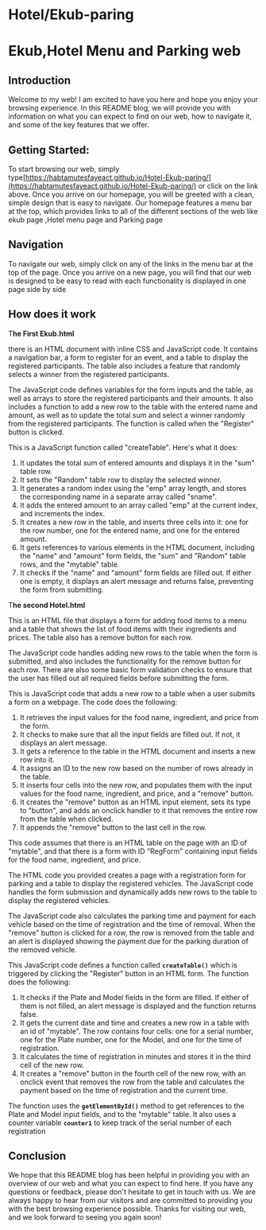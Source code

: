 # Hotel/Ekub-paring
 # Ekub,Hotel Menu and Parking web

## Introduction

Welcome to my web! I am excited to have you here and hope you enjoy your browsing experience. In this README blog, we will provide you with information on what you can expect to find on our web, how to navigate it, and some of the key features that we offer.

## **Getting Started:**

To start browsing our web, simply type[https://habtamutesfayeact.github.io/Hotel-Ekub-paring/](https://habtamutesfayeact.github.io/Hotel-Ekub-paring/) or click on the link above. Once you arrive on our homepage, you will be greeted with a clean, simple design that is easy to navigate. Our homepage features a menu bar at the top, which provides links to all of the different sections of the web like ekub page ,Hotel menu page and Parking page

## Navigation

To navigate our web, simply click on any of the links in the menu bar at the top of the page. Once you arrive on a new page, you will find that our web is designed to be easy to read with each functionality is displayed in one page side by side

## How does it work

T**he First Ekub.html** 

there is an HTML document with inline CSS and JavaScript code. It contains a navigation bar, a form to register for an event, and a table to display the registered participants. The table also includes a feature that randomly selects a winner from the registered participants.

The JavaScript code defines variables for the form inputs and the table, as well as arrays to store the registered participants and their amounts. It also includes a function to add a new row to the table with the entered name and amount, as well as to update the total sum and select a winner randomly from the registered participants. The function is called when the "Register" button is clicked.

This is a JavaScript function called "createTable". Here's what it does:

1. It updates the total sum of entered amounts and displays it in the "sum" table row.
2. It sets the "Random" table row to display the selected winner.
3. It generates a random index using the "emp" array length, and stores the corresponding name in a separate array called "sname".
4. It adds the entered amount to an array called "emp" at the current index, and increments the index.
5. It creates a new row in the table, and inserts three cells into it: one for the row number, one for the entered name, and one for the entered amount.
6. It gets references to various elements in the HTML document, including the "name" and "amount" form fields, the "sum" and "Random" table rows, and the "mytable" table.
7. It checks if the "name" and "amount" form fields are filled out. If either one is empty, it displays an alert message and returns false, preventing the form from submitting.

T**he second Hotel.html**

This is an HTML file that displays a form for adding food items to a menu and a table that shows the list of food items with their ingredients and prices. The table also has a remove button for each row.

The JavaScript code handles adding new rows to the table when the form is submitted, and also includes the functionality for the remove button for each row. There are also some basic form validation checks to ensure that the user has filled out all required fields before submitting the form.

This is JavaScript code that adds a new row to a table when a user submits a form on a webpage. The code does the following:

1. It retrieves the input values for the food name, ingredient, and price from the form.
2. It checks to make sure that all the input fields are filled out. If not, it displays an alert message.
3. It gets a reference to the table in the HTML document and inserts a new row into it.
4. It assigns an ID to the new row based on the number of rows already in the table.
5. It inserts four cells into the new row, and populates them with the input values for the food name, ingredient, and price, and a "remove" button.
6. It creates the "remove" button as an HTML input element, sets its type to "button", and adds an onclick handler to it that removes the entire row from the table when clicked.
7. It appends the "remove" button to the last cell in the row.

This code assumes that there is an HTML table on the page with an ID of "mytable", and that there is a form with ID "RegForm" containing input fields for the food name, ingredient, and price.

The HTML code you provided creates a page with a registration form for parking and a table to display the registered vehicles. The JavaScript code handles the form submission and dynamically adds new rows to the table to display the registered vehicles.

The JavaScript code also calculates the parking time and payment for each vehicle based on the time of registration and the time of removal. When the "remove" button is clicked for a row, the row is removed from the table and an alert is displayed showing the payment due for the parking duration of the removed vehicle.

This JavaScript code defines a function called **`createTable()`** which is triggered by clicking the "Register" button in an HTML form. The function does the following:

1. It checks if the Plate and Model fields in the form are filled. If either of them is not filled, an alert message is displayed and the function returns false.
2. It gets the current date and time and creates a new row in a table with an id of "mytable". The row contains four cells: one for a serial number, one for the Plate number, one for the Model, and one for the time of registration.
3. It calculates the time of registration in minutes and stores it in the third cell of the new row.
4. It creates a "remove" button in the fourth cell of the new row, with an onclick event that removes the row from the table and calculates the payment based on the time of registration and the current time.

The function uses the **`getElementById()`** method to get references to the Plate and Model input fields, and to the "mytable" table. It also uses a counter variable **`counter1`** to keep track of the serial number of each registration

## Conclusion

We hope that this README blog has been helpful in providing you with an overview of our web and what you can expect to find here. If you have any questions or feedback, please don't hesitate to get in touch with us. We are always happy to hear from our visitors and are committed to providing you with the best browsing experience possible. Thanks for visiting our web, and we look forward to seeing you again soon!
